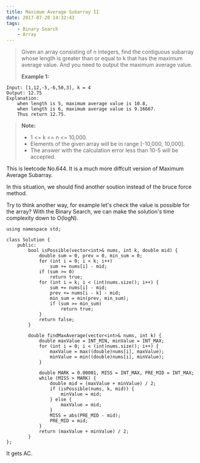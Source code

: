 ```yaml
---
title: Maximum Average Subarray II
date: 2017-07-20 14:32:43
tags:
    - Binary Search
    - Array
---
```


> Given an array consisting of n integers, find the contiguous subarray whose length is greater than or equal to k that has the maximum average value. And you need to output the maximum average value.
>
> **Example 1:**
```
Input: [1,12,-5,-6,50,3], k = 4
Output: 12.75
Explanation:
    when length is 5, maximum average value is 10.8,
    when length is 6, maximum average value is 9.16667.
    Thus return 12.75.
```
> **Note:**
> + 1 <= k <= n <= 10,000.
> + Elements of the given array will be in range [-10,000, 10,000].
> + The answer with the calculation error less than 10-5 will be accepted.

<!--more-->

This is leetcode No.644. It is a much more diffcult version of Maximum Average Subarray.

In this situation, we should find another soution instead of the bruce force method.

Try to think another way, for example let's check the value is possible for the array? With the Binary Search, we can make the solution's time complexity down to O(logN).

```
using namespace std;

class Solution {
    public:
        bool isPossible(vector<int>& nums, int k, double mid) {
            double sum = 0, prev = 0, min_sum = 0;
            for (int i = 0; i < k; i++)
                sum += nums[i] - mid;
            if (sum >= 0)
                return true;
            for (int i = k; i < (int)nums.size(); i++) {
                sum += nums[i] - mid;
                prev += nums[i - k] - mid;
                min_sum = min(prev, min_sum);
                if (sum >= min_sum)
                    return true;
            }
            return false;
        }

        double findMaxAverage(vector<int>& nums, int k) {
            double maxValue = INT_MIN, minValue = INT_MAX;
            for (int i = 0; i < (int)nums.size(); i++) {
                maxValue = max((double)nums[i], maxValue);
                minValue = min((double)nums[i], minValue);
            }

            double MARK = 0.00001, MISS = INT_MAX, PRE_MID = INT_MAX;
            while (MISS > MARK) {
                double mid = (maxValue + minValue) / 2;
                if (isPossible(nums, k, mid)) {
                    minValue = mid;
                } else {
                    maxValue = mid;
                }
                MISS = abs(PRE_MID - mid);
                PRE_MID = mid;
            }
            return (maxValue + minValue) / 2;
        }
};
```

It gets AC.

